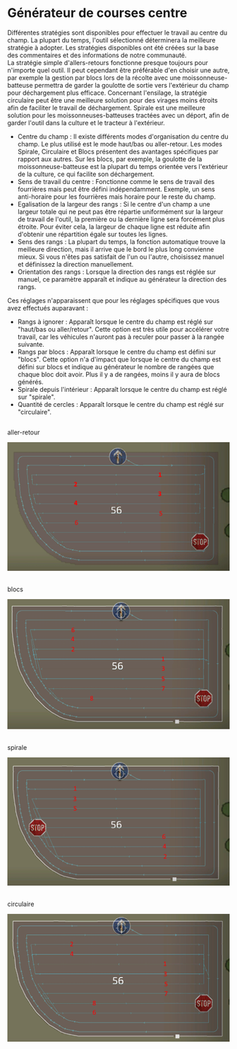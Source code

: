 # Générateur de courses centre

  
Différentes stratégies sont disponibles pour effectuer le travail au centre du champ. La plupart du temps, l'outil sélectionné déterminera la meilleure stratégie à adopter. Les stratégies disponibles ont été créées sur la base des commentaires et des informations de notre communauté.   
La stratégie simple d'allers-retours fonctionne presque toujours pour n'importe quel outil. Il peut cependant être préférable d'en choisir une autre, par exemple la gestion par blocs lors de la récolte avec une moissonneuse-batteuse permettra de garder la goulotte de sortie vers l'extérieur du champ pour déchargement plus efficace. Concernant l'ensilage, la stratégie circulaire peut être une meilleure solution pour des virages moins étroits afin de faciliter le travail de déchargement. Spirale est une meilleure solution pour les moissonneuses-batteuses tractées avec un déport, afin de garder l'outil dans la culture et le tracteur à l'extérieur.  


  
- Centre du champ : Il existe différents modes d'organisation du centre du champ. Le plus utilisé est le mode haut/bas ou aller-retour. Les modes Spirale, Circulaire et Blocs présentent des avantages spécifiques par rapport aux autres. Sur les blocs, par exemple, la goulotte de la moissonneuse-batteuse est la plupart du temps orientée vers l'extérieur de la culture, ce qui facilite son déchargement.  
- Sens de travail du centre : Fonctionne comme le sens de travail des fourrières mais peut être défini indépendamment. Exemple, un sens anti-horaire pour les fourrières mais horaire pour le reste du champ.  
- Egalisation de la largeur des rangs : Si le centre d'un champ a une largeur totale qui ne peut pas être répartie uniformément sur la largeur de travail de l'outil, la première ou la dernière ligne sera forcément plus étroite. Pour éviter cela, la largeur de chaque ligne est réduite afin d'obtenir une répartition égale sur toutes les lignes.  
- Sens des rangs : La plupart du temps, la fonction automatique trouve la meilleure direction, mais il arrive que le bord le plus long convienne mieux. Si vous n'êtes pas satisfait de l'un ou l'autre, choisissez manuel et définissez la direction manuellement.  
- Orientation des rangs : Lorsque la direction des rangs est réglée sur manuel, ce paramètre apparaît et indique au générateur la direction des rangs.  
  
Ces réglages n'apparaissent que pour les réglages spécifiques que vous avez effectués auparavant :  
- Rangs à ignorer : Apparaît lorsque le centre du champ est réglé sur "haut/bas ou aller/retour". Cette option est très utile pour accélérer votre travail, car les véhicules n'auront pas à reculer pour passer à la rangée suivante.  
- Rangs par blocs : Apparaît lorsque le centre du champ est défini sur "blocs". Cette option n'a d'impact que lorsque le centre du champ est défini sur blocs et indique au générateur le nombre de rangées que chaque bloc doit avoir. Plus il y a de rangées, moins il y aura de blocs générés.  
- Spirale depuis l'intérieur : Apparaît lorsque le centre du champ est réglé sur "spirale".  
- Quantité de cercles : Apparaît lorsque le centre du champ est réglé sur "circulaire".  


## 
aller-retour


![Image](../assets/images/updown_0_0_1024_591.png)

## 
blocs


![Image](../assets/images/lands_0_0_1024_599.png)

## 
spirale


![Image](../assets/images/spiral_0_0_1024_590.png)

## 
circulaire


![Image](../assets/images/racetrack_0_0_1024_589.png)

